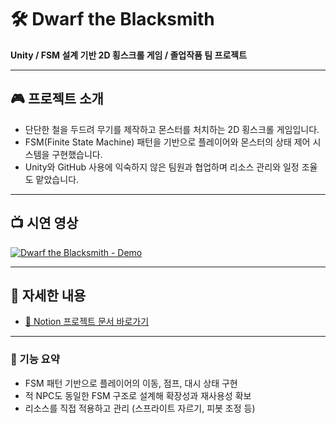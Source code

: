 # 🛠 Dwarf the Blacksmith  
**Unity / FSM 설계 기반 2D 횡스크롤 게임 / 졸업작품 팀 프로젝트**

---

## 🎮 프로젝트 소개  
- 단단한 철을 두드려 무기를 제작하고 몬스터를 처치하는 2D 횡스크롤 게임입니다.  
- FSM(Finite State Machine) 패턴을 기반으로 플레이어와 몬스터의 상태 제어 시스템을 구현했습니다.  
- Unity와 GitHub 사용에 익숙하지 않은 팀원과 협업하며 리소스 관리와 일정 조율도 맡았습니다.

---

## 📺 시연 영상  
[![Dwarf the Blacksmith - Demo](https://img.youtube.com/vi/bJ7YGtzRQmI/hqdefault.jpg)](https://youtu.be/bJ7YGtzRQmI)

---

## 🔗 자세한 내용  
- [📘 Notion 프로젝트 문서 바로가기]([https://your-notion-link.com](https://leaf-dinosaur-9b5.notion.site/Dwarf-The-Blacksmith-1f2e29ae70f281f996a8cab39d7acff2))

---

### 🔧 기능 요약
- FSM 패턴 기반으로 플레이어의 이동, 점프, 대시 상태 구현  
- 적 NPC도 동일한 FSM 구조로 설계해 확장성과 재사용성 확보  
- 리소스를 직접 적용하고 관리 (스프라이트 자르기, 피봇 조정 등)
